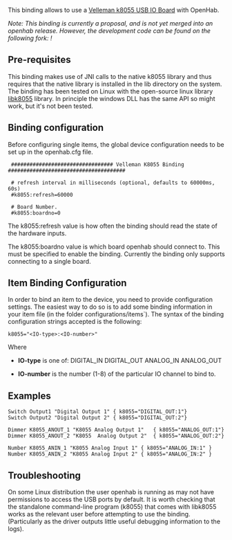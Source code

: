 This binding allows to use a [Velleman k8055 USB IO Board](http://www.vellemanusa.com/products/view/?country=us&lang=enu&id=500349) with OpenHab.

_Note: This binding is currently a proposal, and is not yet merged into an openhab release.  However, the  development code can be found on the following fork:  !_

## Pre-requisites

This binding makes use of JNI calls to the native k8055 library and thus requires that the native library is installed in the lib directory on the system.  The binding has been tested on Linux with the open-source linux library [libk8055](http://libk8055.sourceforge.net/) library.  In principle the windows DLL has the same API so might work, but it's not been tested.

## Binding configuration

Before configuring single items, the global device configuration needs to be set up in the openhab.cfg file.

     ################################# Velleman K8055 Binding ######################################  

     # refresh interval in milliseconds (optional, defaults to 60000ms, 60s)
     #k8055:refresh=60000

     # Board Number.
     #k8055:boardno=0



The k8055:refresh value is how often the binding should read the state of the hardware inputs.  

The k8055:boardno value is which board openhab should connect to. This must be specified to enable the binding.  Currently the binding only supports connecting to a single board.

## Item Binding Configuration

In order to bind an item to the device, you need to provide configuration settings.
 The easiest way to do so is to add some binding information in your item file (in the folder configurations/items`). 
The syntax of the binding configuration strings accepted is the following:

    k8055="<IO-type>:<IO-number>"

Where 
* **IO-type** is one of:
  DIGITAL_IN
  DIGITAL_OUT
  ANALOG_IN
  ANALOG_OUT

* **IO-number** is the number (1-8) of the particular IO channel to bind to.

## Examples

    Switch Output1 "Digital Output 1" { k8055="DIGITAL_OUT:1"}
    Switch Output2 "Digital Output 2" { k8055="DIGITAL_OUT:2"}
    
    Dimmer K8055_ANOUT_1 "K8055 Analog Output 1"   { k8055="ANALOG_OUT:1"}
    Dimmer K8055_ANOUT_2 "K8055  Analog Output 2"  { k8055="ANALOG_OUT:2"}
    
    Number K8055_ANIN_1 "K8055 Analog Input 1" { k8055="ANALOG_IN:1" } 
    Number K8055_ANIN_2 "K8055 Analog Input 2" { k8055="ANALOG_IN:2" }

## Troubleshooting
On some Linux distribution the user openhab is running as may not have permissions to access the USB ports by default.  It is worth checking that the standalone command-line program (k8055) that comes with libk8055 works as the relevant user before attempting to use the binding.  (Particularly as the driver outputs little useful debugging information to the logs).